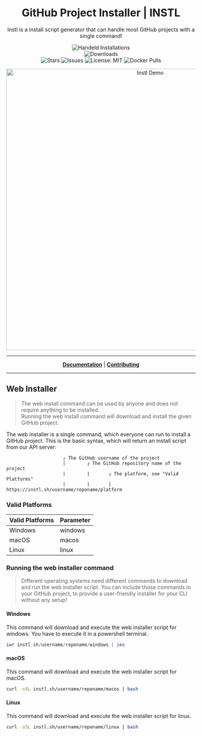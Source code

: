 <h1 align="center">GitHub Project Installer | INSTL</h1>
<p align="center">Instl is a install script generator that can handle most GitHub projects with a single command!</p>

<p align="center">

<a style="text-decoration: none" href="https://instl.sh/stats">
<img src="https://img.shields.io/endpoint?url=https://instl.sh/stats/total/badge/shields.io&style=for-the-badge" alt="Handeld Installations">
</a>

<br>

<a style="text-decoration: none" href="https://github.com/installer/instl/releases">
<img src="https://img.shields.io/badge/platform-windows%20%7C%20macos%20%7C%20linux-informational?style=for-the-badge" alt="Downloads">
</a>

<br>

<a style="text-decoration: none" href="https://github.com/installer/instl/stargazers">
<img src="https://img.shields.io/github/stars/installer/installer.svg?style=flat-square" alt="Stars">
</a>

<a style="text-decoration: none" href="https://github.com/installer/instl/issues">
<img src="https://img.shields.io/github/issues/installer/installer.svg?style=flat-square" alt="Issues">
</a>

<a style="text-decoration: none" href="https://opensource.org/licenses/MIT">
<img src="https://img.shields.io/badge/License-MIT-yellow.svg?style=flat-square" alt="License: MIT">
</a>

<a style="text-decoration: none" href="https://hub.docker.com/r/marvinjwendt/instl">
<img alt="Docker Pulls" src="https://img.shields.io/docker/pulls/marvinjwendt/instl?style=flat-square">
</a>

</p>

<p align="center">
<img width="750" src="https://user-images.githubusercontent.com/31022056/179850318-c764269d-2bf9-4966-96d0-03ad406cc2d2.png" alt="Instl Demo">
</p>

----

<p align="center">
<strong><a href="https://docs.instl.sh">Documentation</a></strong>
|
<strong><a href="https://docs.instl.sh/contributing/writing-code">Contributing</a></strong>
</p>

----

## Web Installer

> The web install command can be used by anyone and does not require anything to be installed.  
> Running the web install command will download and install the given GitHub project.

The web installer is a single command, which everyone can run to install a GitHub project.
This is the basic syntax, which will return an install script from our API server:

                         ┌ The GitHub username of the project
                         |        ┌ The GitHub repository name of the project
                         |        |       ┌ The platform, see "Valid Platforms"
                         |        |       |
	https://instl.sh/username/reponame/platform

### Valid Platforms

| Valid Platforms | Parameter |
|-----------------|-----------|
|     Windows     |  windows  |
|      macOS      |  macos    |
|      Linux      |  linux    |

### Running the web installer command

> Different operating systems need different commands to download and run the web installer script.
> You can include those commands in your GitHub project, to provide a user-friendly installer for your CLI without any setup!

#### Windows

This command will download and execute the web installer script for windows.
You have to execute it in a powershell terminal.

```powershell
iwr instl.sh/username/reponame/windows | iex
```

#### macOS

This command will download and execute the web installer script for macOS.

```bash
curl -sSL instl.sh/username/reponame/macos | bash
```

#### Linux

This command will download and execute the web installer script for linux.

```bash
curl -sSL instl.sh/username/reponame/linux | bash
```
